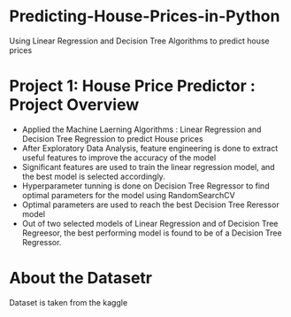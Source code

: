 # Predicting-House-Prices-in-Python
Using Linear Regression and Decision Tree Algorithms to predict house prices
# Project 1: House Price Predictor : Project Overview
* Applied the Machine Laerning Algorithms : Linear Regression and Decision Tree Regression to predict House prices 
* After Exploratory Data Analysis, feature engineering is done to extract useful features to improve the accuracy of the model
* Significant features are used to train the linear regression model, and the best model is selected accordingly.
* Hyperparameter tunning is done on Decision Tree Regressor to find optimal parameters for the model using RandomSearchCV
* Optimal parameters are used to reach the best Decision Tree Reressor model
* Out of two selected models of Linear Regression and of Decision Tree Regreesor, the best performing model is found to be of a Decision Tree Regressor.

# About the Datasetr
Dataset is taken from the kaggle
